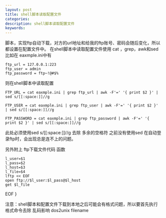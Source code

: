 ```yaml
---
layout: post
title: shell脚本读取配置文件
categories:
description: shell脚本读取配置文件
keywords:
---
```

脚本，实现ftp自动下载，对方的url地址和给我的ftp账号、密码会随后变化，所以都设置在配置文件中。
在shell脚本中读取配置文件使用 cat ，grep，awk和sed
比如在 eaxmple.ini中有
```
ftp_url = 127.0.0.1:223
ftp_user = admin
ftp_password = ftp~!@#$%

```
则在shell脚本中读取配置
```
FTP_URL = cat eaxmple.ini | grep ftp_url | awk -F'=' '{ print $2 }' | sed s/[[:space:]]//g

FTP_USER = cat eaxmple.ini | grep ftp_user | awk -F'=' '{ print $2 }' | sed s/[[:space:]]//g

FTP_PASSWORD = cat eaxmple.ini | grep ftp_password | awk -F'=' '{ print $2 }' | sed s/[[:space:]]//g
```
此处必须使用sed s/[[:space:]]//g  去除 多余的空格符
之前没有使用sed 在自动登录ftp时，会出现总是连不上的问题。

另外附上 ftp下载文件代码 函数

    l_user=$1
    l_pass=$2
    l_host=$3
    l_file=$4
    lftp << EOF
    open ftp://$l_user:$l_pass@$l_host
    get $l_file
EOF
}

注意：shell脚本和配置文件下载到本地之后可能会有格式问题，所以要首先执行格式命令去除 乱码影响
dos2unix filename
